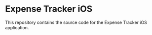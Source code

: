 # Expense Tracker iOS
This repository contains the source code for the Expense Tracker iOS application.
